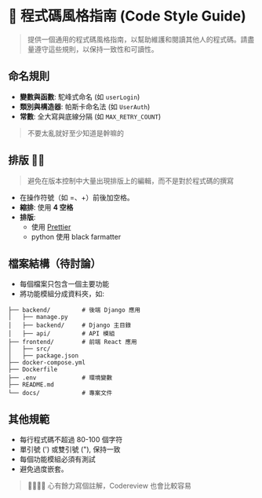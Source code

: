 # 🌟 程式碼風格指南 (Code Style Guide)

> 提供一個通用的程式碼風格指南，以幫助維護和閱讀其他人的程式碼。請盡量遵守這些規則，以保持一致性和可讀性。

## 命名規則

- **變數與函數**: 駝峰式命名 (如 `userLogin`)
- **類別與構造器**: 帕斯卡命名法 (如 `UserAuth`)
- **常數**: 全大寫與底線分隔 (如 `MAX_RETRY_COUNT`)

> 不要太亂就好至少知道是幹嘛的

## 排版 🌟🌟

> 避免在版本控制中大量出現排版上的編輯，而不是對於程式碼的撰寫

- 在操作符號（如 =、+）前後加空格。
- **縮排**: 使用 **4 空格**
- **排版**:
  - 使用 [Prettier](https://marketplace.visualstudio.com/items?itemName=esbenp.prettier-vscode)
  - python 使用 black farmatter

## 檔案結構（待討論）

- 每個檔案只包含一個主要功能
- 將功能模組分成資料夾，如:

```zs
├── backend/         # 後端 Django 應用
│   ├── manage.py
│   ├── backend/     # Django 主目錄
│   ├── api/         # API 模組
├── frontend/        # 前端 React 應用
│   ├── src/
│   ├── package.json
├── docker-compose.yml
├── Dockerfile
├── .env             # 環境變數
├── README.md
└── docs/            # 專案文件
```

## 其他規範

- 每行程式碼不超過 80-100 個字符
- 單引號 (') 或雙引號 ("), 保持一致
- 每個功能模組必須有測試
- 避免過度嵌套。

> 🌟🌟🌟🌟 心有餘力寫個註解，Codereview 也會比較容易
